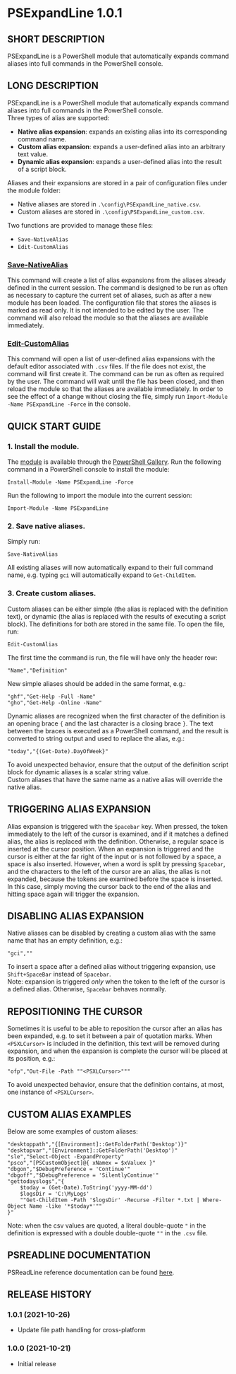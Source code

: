 # PSExpandLine 1.0.1


## SHORT DESCRIPTION
PSExpandLine is a PowerShell module that automatically expands command aliases into full commands in the PowerShell console.


## LONG DESCRIPTION
PSExpandLine is a PowerShell module that automatically expands command aliases into full commands in the PowerShell console.\
Three types of alias are supported:
- **Native alias expansion**: expands an existing alias into its corresponding command name.
- **Custom alias expansion**: expands a user-defined alias into an arbitrary text value.
- **Dynamic alias expansion**: expands a user-defined alias into the result of a script block.

Aliases and their expansions are stored in a pair of configuration files under the module folder:
- Native aliases are stored in `.\config\PSExpandLine_native.csv`.
- Custom aliases are stored in `.\config\PSExpandLine_custom.csv`.

Two functions are provided to manage these files:
- `Save-NativeAlias`
- `Edit-CustomAlias`

### [Save-NativeAlias](Save-NativeAlias.md)
This command will create a list of alias expansions from the aliases already defined in the current session. The command is designed to be run as often as necessary to capture the current set of aliases, such as after a new module has been loaded. The configuration file that stores the aliases is marked as read only. It is not intended to be edited by the user. The command will also reload the module so that the aliases are available immediately.

### [Edit-CustomAlias](Edit-CustomAlias.md)
This command will open a list of user-defined alias expansions with the default editor associated with `.csv` files. If the file does not exist, the command will first create it. The command can be run as often as required by the user. The command will wait until the file has been closed, and then reload the module so that the aliases are available immediately. In order to see the effect of a change without closing the file, simply run `Import-Module -Name PSExpandLine -Force` in the console.


## QUICK START GUIDE
### 1. Install the module.
The [module](https://www.powershellgallery.com/packages/PSExpandLine/1.0.1) is available through the [PowerShell Gallery](https://docs.microsoft.com/en-us/powershell/scripting/gallery/getting-started). Run the following command in a PowerShell console to install the module:
```
Install-Module -Name PSExpandLine -Force
```
Run the following to import the module into the current session:
```
Import-Module -Name PSExpandLine
```

### 2. Save native aliases.
Simply run:
```
Save-NativeAlias
```
All existing aliases will now automatically expand to their full command name, e.g. typing `gci` will automatically expand to `Get-ChildItem`.

### 3. Create custom aliases.
Custom aliases can be either simple (the alias is replaced with the definition text), or dynamic (the alias is replaced with the results of executing a script block). The definitions for both are stored in the same file. To open the file, run:
```
Edit-CustomAlias
```
The first time the command is run, the file will have only the header row:
```
"Name","Definition"
```
New simple aliases should be added in the same format, e.g.:
```
"ghf","Get-Help -Full -Name"
"gho","Get-Help -Online -Name"
```
Dynamic aliases are recognized when the first character of the definition is an opening brace `{` and the last character is a closing brace `}`. The text between the braces is executed as a PowerShell command, and the result is converted to string output and used to replace the alias, e.g.:
```
"today","{(Get-Date).DayOfWeek}"
```
To avoid unexpected behavior, ensure that the output of the definition script block for dynamic aliases is a scalar string value.\
Custom aliases that have the same name as a native alias will override the native alias.


## TRIGGERING ALIAS EXPANSION
Alias expansion is triggered with the `Spacebar` key. When pressed, the token immediately to the left of the cursor is examined, and if it matches a defined alias, the alias is replaced with the definition. Otherwise, a regular space is inserted at the cursor position. When an expansion is triggered and the cursor is either at the far right of the input or is not followed by a space, a space is also inserted. However, when a word is split by pressing `Spacebar`, and the characters to the left of the cursor are an alias, the alias is not expanded, because the tokens are examined before the space is inserted. In this case, simply moving the cursor back to the end of the alias and hitting space again will trigger the expansion.


## DISABLING ALIAS EXPANSION
Native aliases can be disabled by creating a custom alias with the same name that has an empty definition, e.g.:
```
"gci",""
```
To insert a space after a defined alias without triggering expansion, use `Shift+SpaceBar` instead of `Spacebar`.\
Note: expansion is triggered *only* when the token to the left of the cursor is a defined alias. Otherwise, `Spacebar` behaves normally.


## REPOSITIONING THE CURSOR
Sometimes it is useful to be able to reposition the cursor after an alias has been expanded, e.g. to set it between a pair of quotation marks. When `<PSXLCursor>` is included in the definition, this text will be removed during expansion, and when the expansion is complete the cursor will be placed at its position, e.g.:
```
"ofp","Out-File -Path ""<PSXLCursor>"""
```
To avoid unexpected behavior, ensure that the definition contains, at most, one instance of `<PSXLCursor>`.


## CUSTOM ALIAS EXAMPLES
Below are some examples of custom aliases:
```
"desktoppath","{[Environment]::GetFolderPath('Desktop')}"
"desktopvar","[Environment]::GetFolderPath('Desktop')"
"sle","Select-Object -ExpandProperty"
"psco","[PSCustomObject]@{ xNamex = $xValuex }"
"dbgon","$DebugPreference = 'Continue'"
"dbgoff","$DebugPreference = 'SilentlyContinue'"
"gettodayslogs","{
	$today = (Get-Date).ToString('yyyy-MM-dd')
	$logsDir = 'C:\MyLogs'
	""Get-ChildItem -Path '$logsDir' -Recurse -Filter *.txt | Where-Object Name -like '*$today*'""
}"
```
Note: when the csv values are quoted, a literal double-quote `"` in the definition is expressed with a double double-quote `""` in the `.csv` file.


## PSREADLINE DOCUMENTATION
PSReadLine reference documentation can be found [here](https://docs.microsoft.com/en-us/powershell/module/psreadline/).


## RELEASE HISTORY
### 1.0.1 (2021-10-26)
  - Update file path handling for cross-platform

### 1.0.0 (2021-10-21)
  - Initial release
